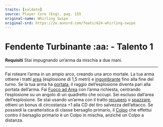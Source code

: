 ```yaml
---
traits: [soldato]
source: Player Core (Eng), pag. 155
original-name: Whirling Swipe
original-srd: https://2e.aonsrd.com/feats/624-whirling-swipe
---
```


# Fendente Turbinante :aa: - Talento 1

**Requisiti** Stai impugnando un’arma da mischia a due mani.

---

Fai roteare l’arma in un ampio arco, creando una arco mortale. La tua arma
ottiene i tratti [area](/tratti/area) (esplosione di 1,5 metri) e
[ingombrante](/tratti/ingombrante) fino alla fine del turno. Se la tua arma ha
[portata](/tratti/portata), il raggio dell’esplosione diventa pari alla portata
dell’arma. Fai [Fuoco ad Area](/azioni/fuoco-ad-area) con l’arma richiesta,
centrando l’esplosione su un angolo di un quadretto che occupi. Sei escluso
dall’area dell’esplosione. Se stai usando un’arma con il tratto
[recupero](/tratti/recupero) o [spazzare](/tratti/spazzare), ottieni un bonus di
circostanza +1 alla CD del tiro salvezza dell’attacco. Se possiedi la
caratteristica di classe bersaglio primario, il [Colpo](/azioni/colpire) che
effettui contro il bersaglio primario è un Colpo in mischia, anziché un Colpo a
distanza.
